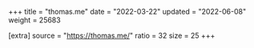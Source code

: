 +++
title = "thomas.me"
date = "2022-03-22"
updated = "2022-06-08"
weight = 25683

[extra]
source = "https://thomas.me/"
ratio = 32
size = 25
+++
